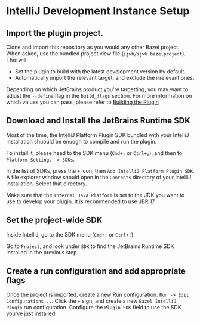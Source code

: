 # IntelliJ Development Instance Setup

## Import the plugin project.

Clone and import this repository as you would any other Bazel project.
When asked, use the bundled project view file (`ijwb/ijwb.bazelproject`). This will:

- Set the plugin to build with the latest development version by default.
- Automatically import the relevant target, and exclude the irrelevant ones.

Depending on which JetBrains product you're targetting, you may want to adjust the `--define` flag in the `build_flags` section. For more information on which values you can pass, please refer to [Building the Plugin](README.md#building-the-plugin)

## Download and Install the JetBrains Runtime SDK

Most of the time, the IntelliJ Platform Plugin SDK bundled with your IntelliJ installation shuould be enuogh to compile and run the plugin.

To install it, please head to the SDK menu (`Cmd+;` or `Ctrl+;`), and then to `Platform Settings -> SDKs`.

In the list of SDKs, press the `+` icon, then `Add IntelliJ Platform Plugin SDK`. A file explorer window should open in the `Contents` directory of your IntelliJ installation. Select that directory.

Make sure that the `Internal Java Platform` is set to the JDK you want to use to develop your plugin. It is recommended to use JBR 17.

## Set the project-wide SDK

Inside IntelliJ, go to the SDK menu (`Cmd+;` or `Ctrl+;`).

Go to `Project`, and look under `SDK` to find the JetBrains Runtime SDK installed in the previous step.

## Create a run configuration and add appropriate flags

Once the project is imported, create a new Run configuration: `Run -> Edit Configurations...`.
Click the `+` sign, and create a new `Bazel IntelliJ Plugin` run configuration.
Configure the `Plugin SDK` field to use the SDK you've just installed.

